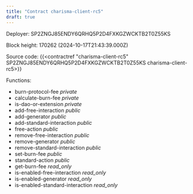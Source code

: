 ```yaml
---
title: "Contract charisma-client-rc5"
draft: true
---
```

Deployer: SP2ZNGJ85ENDY6QRHQ5P2D4FXKGZWCKTB2T0Z55KS


 



Block height: 170262 (2024-10-17T21:43:39.000Z)

Source code: {{<contractref "charisma-client-rc5" SP2ZNGJ85ENDY6QRHQ5P2D4FXKGZWCKTB2T0Z55KS charisma-client-rc5>}}

Functions:

* burn-protocol-fee _private_
* calculate-burn-fee _private_
* is-dao-or-extension _private_
* add-free-interaction _public_
* add-generator _public_
* add-standard-interaction _public_
* free-action _public_
* remove-free-interaction _public_
* remove-generator _public_
* remove-standard-interaction _public_
* set-burn-fee _public_
* standard-action _public_
* get-burn-fee _read_only_
* is-enabled-free-interaction _read_only_
* is-enabled-generator _read_only_
* is-enabled-standard-interaction _read_only_
